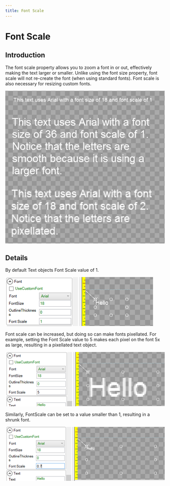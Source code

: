 ```yaml
---
title: Font Scale
---
```


# Font Scale

## Introduction

The font scale property allows you to zoom a font in or out, effectively making the text larger or smaller. Unlike using the font size property, font scale will not re-create the font \(when using standard fonts\). Font scale is also necessary for resizing custom fonts.

![](../../.gitbook/assets/GumFontScaleTexts.png)

## Details

By default Text objects Font Scale value of 1.

![](../../.gitbook/assets/FontScale1.png)

Font scale can be increased, but doing so can make fonts pixellated. For example, setting the Font Scale value to 5 makes each pixel on the font 5x as large, resulting in a pixellated text object.

![](../../.gitbook/assets/FontScale5.png)

Similarly, FontScale can be set to a value smaller than 1, resulting in a shrunk font.

![](../../.gitbook/assets/FontPoint7.png)

